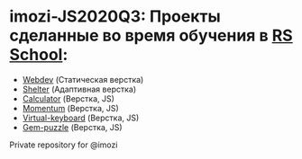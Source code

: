 # imozi-JS2020Q3: Проекты сделанные во время обучения в [RS School](https://rs.school/js/):

 - [Webdev](https://imozi.github.io/RS-projects/webdev/) (Статическая верстка)
 - [Shelter](https://imozi.github.io/RS-projects/shelter/pages/main/) (Адаптивная верстка)
 - [Сalculator](https://imozi.github.io/RS-projects/calculator/) (Верстка, JS)
 - [Momentum](https://imozi.github.io/RS-projects/momentum/) (Верстка, JS)
 - [Virtual-keyboard](https://imozi.github.io/RS-projects/virtual-keyboard/) (Верстка, JS)
 - [Gem-puzzle](https://imozi.github.io/RS-projects/gem-puzzle/build/) (Верстка, JS)
 
Private repository for @imozi
